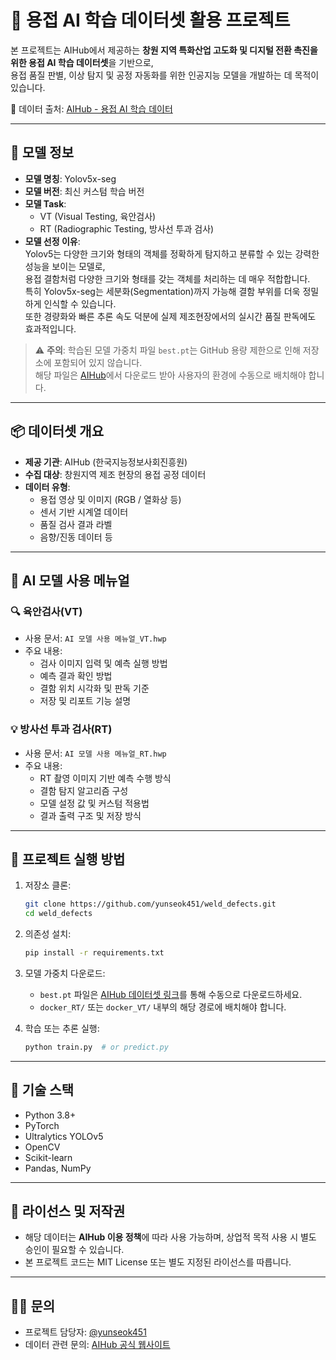 # 🔧 용접 AI 학습 데이터셋 활용 프로젝트

본 프로젝트는 AIHub에서 제공하는 **창원 지역 특화산업 고도화 및 디지털 전환 촉진을 위한 용접 AI 학습 데이터셋**을 기반으로,  
용접 품질 판별, 이상 탐지 및 공정 자동화를 위한 인공지능 모델을 개발하는 데 목적이 있습니다.

📂 데이터 출처: [AIHub - 용접 AI 학습 데이터](https://www.aihub.or.kr/aihubdata/data/view.do?dataSetSn=71761)

---

## 📌 모델 정보

- **모델 명칭**: Yolov5x-seg
- **모델 버전**: 최신 커스텀 학습 버전
- **모델 Task**:
  - VT (Visual Testing, 육안검사)
  - RT (Radiographic Testing, 방사선 투과 검사)
- **모델 선정 이유**:  
  Yolov5는 다양한 크기와 형태의 객체를 정확하게 탐지하고 분류할 수 있는 강력한 성능을 보이는 모델로,  
  용접 결함처럼 다양한 크기와 형태를 갖는 객체를 처리하는 데 매우 적합합니다.  
  특히 Yolov5x-seg는 세분화(Segmentation)까지 가능해 결함 부위를 더욱 정밀하게 인식할 수 있습니다.  
  또한 경량화와 빠른 추론 속도 덕분에 실제 제조현장에서의 실시간 품질 판독에도 효과적입니다.

> ⚠️ **주의**: 학습된 모델 가중치 파일 `best.pt`는 GitHub 용량 제한으로 인해 저장소에 포함되어 있지 않습니다.  
> 해당 파일은 [AIHub](https://www.aihub.or.kr/aihubdata/data/view.do?dataSetSn=71761)에서 다운로드 받아 사용자의 환경에 수동으로 배치해야 합니다.

---

## 📦 데이터셋 개요

- **제공 기관**: AIHub (한국지능정보사회진흥원)
- **수집 대상**: 창원지역 제조 현장의 용접 공정 데이터
- **데이터 유형**:
  - 용접 영상 및 이미지 (RGB / 열화상 등)
  - 센서 기반 시계열 데이터
  - 품질 검사 결과 라벨
  - 음향/진동 데이터 등

---

## 📘 AI 모델 사용 메뉴얼

### 🔍 육안검사(VT)

- 사용 문서: `AI 모델 사용 메뉴얼_VT.hwp`
- 주요 내용:
  - 검사 이미지 입력 및 예측 실행 방법
  - 예측 결과 확인 방법
  - 결함 위치 시각화 및 판독 기준
  - 저장 및 리포트 기능 설명

### 💡 방사선 투과 검사(RT)

- 사용 문서: `AI 모델 사용 메뉴얼_RT.hwp`
- 주요 내용:
  - RT 촬영 이미지 기반 예측 수행 방식
  - 결함 탐지 알고리즘 구성
  - 모델 설정 값 및 커스텀 적용법
  - 결과 출력 구조 및 저장 방식

---

## 🚀 프로젝트 실행 방법

1. 저장소 클론:
   ```bash
   git clone https://github.com/yunseok451/weld_defects.git
   cd weld_defects
   ```

2. 의존성 설치:
   ```bash
   pip install -r requirements.txt
   ```

3. 모델 가중치 다운로드:
   - `best.pt` 파일은 [AIHub 데이터셋 링크](https://www.aihub.or.kr/aihubdata/data/view.do?dataSetSn=71761)를 통해 수동으로 다운로드하세요.
   - `docker_RT/` 또는 `docker_VT/` 내부의 해당 경로에 배치해야 합니다.

4. 학습 또는 추론 실행:
   ```bash
   python train.py  # or predict.py
   ```

---

## 🧰 기술 스택

- Python 3.8+
- PyTorch
- Ultralytics YOLOv5
- OpenCV
- Scikit-learn
- Pandas, NumPy

---

## 📜 라이선스 및 저작권

- 해당 데이터는 **AIHub 이용 정책**에 따라 사용 가능하며, 상업적 목적 사용 시 별도 승인이 필요할 수 있습니다.
- 본 프로젝트 코드는 MIT License 또는 별도 지정된 라이선스를 따릅니다.

---

## 🙋‍♂️ 문의

- 프로젝트 담당자: [@yunseok451](https://github.com/yunseok451)
- 데이터 관련 문의: [AIHub 공식 웹사이트](https://www.aihub.or.kr)
